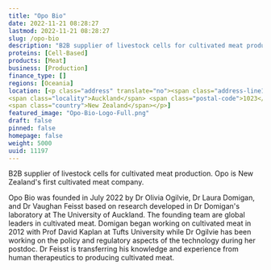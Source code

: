 ```yaml
---
title: "Opo Bio"
date: 2022-11-21 08:28:27
lastmod: 2022-11-21 08:28:27
slug: /opo-bio
description: "B2B supplier of livestock cells for cultivated meat production. Opo is New Zealand's first cultivated meat company."
proteins: [Cell-Based]
products: [Meat]
business: [Production]
finance_type: []
regions: [Oceania]
location: [<p class="address" translate="no"><span class="address-line1">Broadway 142B</span><br>
<span class="locality">Auckland</span> <span class="postal-code">1023</span><br>
<span class="country">New Zealand</span></p>]
featured_image: "Opo-Bio-Logo-Full.png"
draft: false
pinned: false
homepage: false
weight: 5000
uuid: 11197
---
```

<p>B2B supplier of livestock cells for cultivated meat production. Opo is New Zealand's first cultivated meat company.</p>
<p>Opo Bio was founded in July 2022 by Dr Olivia Ogilvie, Dr Laura Domigan, and Dr Vaughan Feisst based on research developed in Dr Domigan's laboratory at The University of Auckland. The founding team are global leaders in cultivated meat. Domigan began working on cultivated meat in 2012 with Prof David Kaplan at Tufts University while Dr Ogilvie has been working on the policy and regulatory aspects of the technology during her postdoc. Dr Feisst is transferring his knowledge and experience from human therapeutics to producing cultivated meat.</p>
